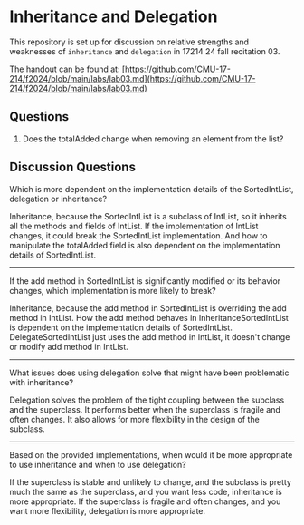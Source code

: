# Inheritance and Delegation

This repository is set up for discussion on relative strengths and weaknesses of 
`inheritance` and `delegation` in 17214 24 fall recitation 03.

The handout can be found at: [https://github.com/CMU-17-214/f2024/blob/main/labs/lab03.md](https://github.com/CMU-17-214/f2024/blob/main/labs/lab03.md)


## Questions
1. Does the totalAdded change when removing an element from the list?

## Discussion Questions
Which is more dependent on the implementation details of the SortedIntList, delegation or inheritance?

Inheritance, because the SortedIntList is a subclass of IntList, 
so it inherits all the methods and fields of IntList. 
If the implementation of IntList changes, it could break the SortedIntList implementation.
And how to manipulate the totalAdded field is also dependent on the implementation details of SortedIntList.

---------------------------------------------------------------------------------------------
If the add method in SortedIntList is significantly modified or its behavior changes, 
which implementation is more likely to break?

Inheritance, because the add method in SortedIntList is overriding the add method in IntList.
How the add method behaves in InheritanceSortedIntList is dependent on the implementation details of SortedIntList.
DelegateSortedIntList just uses the add method in IntList, it doesn't change or modify add method in IntList.

---------------------------------------------------------------------------------------------
What issues does using delegation solve that might have been problematic with inheritance?

Delegation solves the problem of the tight coupling between the subclass and the superclass.
It performs better when the superclass is fragile and often changes.
It also allows for more flexibility in the design of the subclass.

---------------------------------------------------------------------------------------------
Based on the provided implementations, when would it be more appropriate to use inheritance and when to use delegation?

If the superclass is stable and unlikely to change, and the subclass is pretty much the same as the superclass, 
and you want less code, inheritance is more appropriate.
If the superclass is fragile and often changes, and you want more flexibility, delegation is more appropriate.


